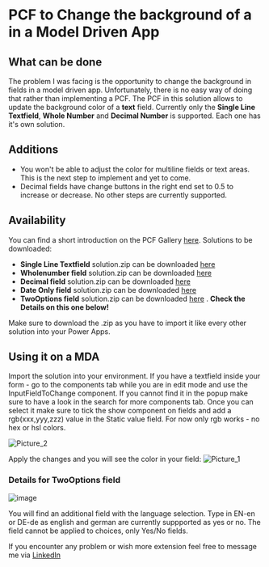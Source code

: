 # PCF to Change the background of a in a Model Driven App
## What can be done ##
The problem I was facing is the opportunity to change the background in fields in a model driven app. Unfortunately, there is no easy way of doing that rather than implementing a PCF.
The PCF in this solution allows to update the background color of a **text** field. Currently only the **Single Line Textfield**, **Whole Number** and **Decimal Number** is supported. Each one has it's own solution.

## Additions ##
- You won't be able to adjust the color for multiline fields or text areas. This is the next step to implement and yet to come.
- Decimal fields have change buttons in the right end set to 0.5 to increase or decrease. No other steps are currently supported. 

## Availability ##
You can find a short introduction on the PCF Gallery [here](https://pcf.gallery/pcf-mda-background-change-textfield/).
Solutions to be downloaded:
- **Single Line Textfield** solution.zip can be downloaded [here](https://github.com/LucasHahne/PCF-MDA-Background-Control/tree/main/ColorChangerPCFTextInput/)
- **Wholenumber field** solution.zip can be downloaded [here](https://github.com/LucasHahne/PCF-MDA-Background-Control/tree/main/ColorChangerPCFNumberInput/solution)
- **Decimal field** solution.zip can be downloaded [here](https://github.com/LucasHahne/PCF-MDA-Background-Control/tree/main/ColorChangerPCFDecimalInput/solution)
- **Date Only field** solution.zip can be downloaded [here](https://github.com/LucasHahne/PCF-MDA-Background-Control/tree/main/ColorChangerPCFDateOnlyInput/bin/Debug)
- **TwoOptions field** solution.zip can be downloaded [here](https://github.com/LucasHahne/PCF-MDA-Background-Control/blob/main/ColorChangerPCFTwoOptionsInput/InputFieldTwoOptionsToChange.zip) . **Check the Details on this one below!**

Make sure to download the .zip as you have to import it like every other solution into your Power Apps.

## Using it on a MDA ##
Import the solution into your environment.
If you have a textfield inside your form - go to the components tab while you are in edit mode and use the InputFieldToChange component.
If you cannot find it in the popup make sure to have a look in the search for more components tab.
Once you can select it make sure to tick the show component on fields and add a rgb(xxx,yyy,zzz) value in the Static value field.
For now only rgb works - no hex or hsl colors.

![Picture_2](https://github.com/LucasHahne/PCF-MDA-Background-Control/assets/63300977/34a43c75-69df-41fa-aa88-5f983c5bb53a)

Apply the changes and you will see the color in your field:
![Picture_1](https://github.com/LucasHahne/PCF-MDA-Background-Control/assets/63300977/5b529fff-e0ce-4fcd-b1be-04aec2931fdf)

### Details for TwoOptions field
![image](https://github.com/LucasHahne/PCF-MDA-Background-Control/assets/63300977/ce52a081-db8a-4baa-b23b-36a432755403)

You will find an additional field with the language selection. Type in EN-en or DE-de as english and german are currently suppported as yes or no.
The field cannot be applied to choices, only Yes/No fields.


If you encounter any problem or wish more extension feel free to message me via [LinkedIn](https://www.linkedin.com/in/lucas-hahne/?locale=en_US)
